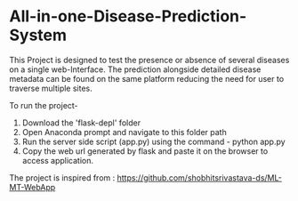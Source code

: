 # All-in-one-Disease-Prediction-System

This Project is designed to test the presence or absence of several diseases on a single web-Interface.
The prediction alongside detailed disease metadata can be found on the same platform reducing the need for user to traverse multiple sites.

To run the project-
1) Download the 'flask-depl' folder
2) Open Anaconda prompt and navigate to this folder path
3) Run the server side script (app.py) using the command - python app.py
4) Copy the web url generated by flask and paste it on the browser to access application.

The project is inspired from : https://github.com/shobhitsrivastava-ds/ML-MT-WebApp

